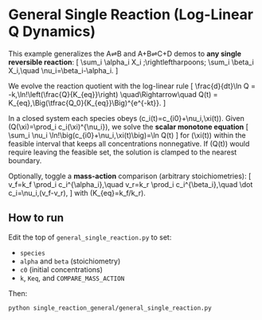# General Single Reaction (Log-Linear Q Dynamics)

This example generalizes the A⇌B and A+B⇌C+D demos to **any single reversible reaction**:
\[
\sum_i \alpha_i X_i \;\rightleftharpoons\; \sum_i \beta_i X_i,\quad \nu_i=\beta_i-\alpha_i.
\]

We evolve the reaction quotient with the log-linear rule
\[
\frac{d}{dt}\ln Q = -k\,\ln\!\left(\frac{Q}{K_{eq}}\right)
\quad\Rightarrow\quad
Q(t) = K_{eq}\,\Big(\tfrac{Q_0}{K_{eq}}\Big)^{e^{-kt}}.
\]

In a closed system each species obeys \(c_i(t)=c_{i0}+\nu_i\,\xi(t)\).
Given \(Q(\xi)=\prod_i c_i(\xi)^{\nu_i}\), we solve the **scalar monotone equation**
\[
\sum_i \nu_i \ln\!\big(c_{i0}+\nu_i\,\xi(t)\big)=\ln Q(t)
\]
for \(\xi(t)\) within the feasible interval that keeps all concentrations nonnegative.
If \(Q(t)\) would require leaving the feasible set, the solution is clamped to the nearest boundary.

Optionally, toggle a **mass-action** comparison (arbitrary stoichiometries):
\[
v_f=k_f \prod_i c_i^{\alpha_i},\quad
v_r=k_r \prod_i c_i^{\beta_i},\quad
\dot c_i=\nu_i\,(v_f-v_r),
\]
with \(K_{eq}=k_f/k_r\).

## How to run
Edit the top of `general_single_reaction.py` to set:
- `species`
- `alpha` and `beta` (stoichiometry)
- `c0` (initial concentrations)
- `k`, `Keq`, and `COMPARE_MASS_ACTION`

Then:
```bash
python single_reaction_general/general_single_reaction.py

